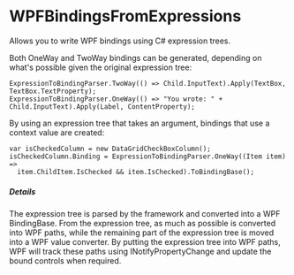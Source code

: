 # WPFBindingsFromExpressions
Allows you to write WPF bindings using C# expression trees.

Both OneWay and TwoWay bindings can be generated, depending on what's possible given the original expression tree:

    ExpressionToBindingParser.TwoWay(() => Child.InputText).Apply(TextBox, TextBox.TextProperty);
    ExpressionToBindingParser.OneWay(() => "You wrote: " + Child.InputText).Apply(Label, ContentProperty);

By using an expression tree that takes an argument, bindings that use a context value are created:

    var isCheckedColumn = new DataGridCheckBoxColumn();
    isCheckedColumn.Binding = ExpressionToBindingParser.OneWay((Item item) => 
      item.ChildItem.IsChecked && item.IsChecked).ToBindingBase();
	  
##### Details
The expression tree is parsed by the framework and converted into a WPF BindingBase. 
From the expression tree, as much as possible is converted into WPF paths, 
while the remaining part of the expression tree is moved into a WPF value converter. 
By putting the expression tree into WPF paths, 
WPF will track these paths using INotifyPropertyChange and update the bound controls when required.
